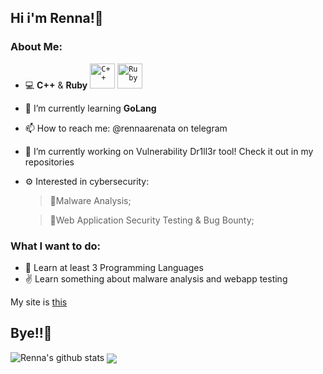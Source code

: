 ## Hi i'm Renna!🦌

### About Me:
- 💻 **C++** & **Ruby** <code><img src="https://github.com/abranhe/programming-languages-logos/blob/master/src/cpp/cpp_48x48.png" alt="C++" width="40" height="40" /></code>&nbsp;<code><img src="https://camo.githubusercontent.com/e6e2a1af3cd8afe9483f1e5ca1795ee6de67abaa298834c6ec75d0e384f88fc9/68747470733a2f2f63646e2e6a7364656c6976722e6e65742f6e706d2f4070726f6772616d6d696e672d6c616e6775616765732d6c6f676f732f7275627940302e302e302f727562795f323536783235362e706e67" alt="Ruby" width="40" heigh="40" /></code>
- 🌱 I’m currently learning **GoLang**
- 📫 How to reach me: @rennaarenata on telegram
- 🔭 I’m currently working on Vulnerability Dr1ll3r tool! Check it out in my repositories
- ⚙  Interested in cybersecurity:  
  > 👾Malware Analysis;
  
  > 🔺Web Application Security Testing & Bug Bounty;

    <p align="left">
    
    </p>

### What I want to do:
- 📑 Learn at least 3 Programming Languages
- ✌ Learn something about malware analysis and webapp testing


My site is [this](https://rennaarenata.github.io)

## Bye!!👋


![Renna's github stats](https://github-readme-stats.vercel.app/api?username=RENNAARENATA&show_icons=true&count_private=true&theme=react)
<img align="center" src="https://github-readme-stats.vercel.app/api/top-langs/?username=RENNAARENATA&hide_border=true"/></a>
